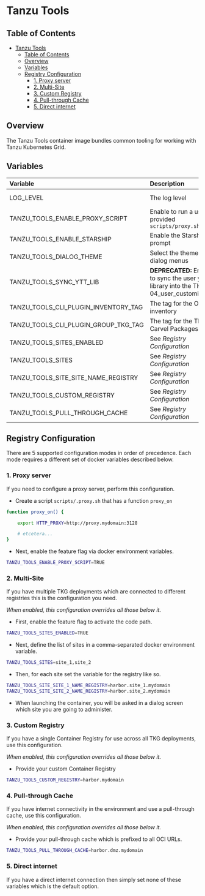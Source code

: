 # Tanzu Tools

## Table of Contents

- [Tanzu Tools](#tanzu-tools)
  - [Table of Contents](#table-of-contents)
  - [Overview](#overview)
  - [Variables](#variables)
  - [Registry Configuration](#registry-configuration)
    - [1. Proxy server](#1-proxy-server)
    - [2. Multi-Site](#2-multi-site)
    - [3. Custom Registry](#3-custom-registry)
    - [4. Pull-through Cache](#4-pull-through-cache)
    - [5. Direct internet](#5-direct-internet)

## Overview

The Tanzu Tools container image bundles common tooling for working with Tanzu Kubernetes Grid.

## Variables

| Variable                             | Description                                                                             | Default |                                 Example                                 |
| :----------------------------------- | :-------------------------------------------------------------------------------------- | :-----: | :--------------------------------------------------------------------- |
| LOG_LEVEL                            | The log level                                                                           |  INFO   |                         DEBUG, INFO, WARN, ERR                          |
| TANZU_TOOLS_ENABLE_PROXY_SCRIPT      | Enable to run a user-provided `scripts/proxy.sh`                                        |  FALSE  |                               TRUE, FALSE                               |
| TANZU_TOOLS_ENABLE_STARSHIP          | Enable the Starship prompt                                                              |  FALSE  |                               TRUE, FALSE                               |
| TANZU_TOOLS_DIALOG_THEME             | Select the theme for dialog menus                                                       | default | See the [.dialogrc](nix/oci/tanzu-tools/root/etc/skel/.dialogrc) folder |
| TANZU_TOOLS_SYNC_YTT_LIB             | **DEPRECATED:** Enable to sync the user ytt library into the TKG 04_user_customizations |  FALSE  |                               TRUE, FALSE                               |
| TANZU_TOOLS_CLI_PLUGIN_INVENTORY_TAG | The tag for the OCI inventory                                                           | latest  |                           latest, 2023.11.09                            |
| TANZU_TOOLS_CLI_PLUGIN_GROUP_TKG_TAG | The tag for the TKG Carvel Packages                                                     | latest  |                      latest, v2.20, v2.3.0, v2.3.1                      |
| TANZU_TOOLS_SITES_ENABLED            | See _Registry Configuration_                                                            |  FALSE  |                               TRUE, FALSE                               |
| TANZU_TOOLS_SITES                    | See _Registry Configuration_                                                            |  Empty  |                          site_1,site_2,site_3                           |
| TANZU_TOOLS_SITE_SITE_NAME_REGISTRY  | See _Registry Configuration_                                                            | Empty | harbor.site_a.mydomain |
| TANZU_TOOLS_CUSTOM_REGISTRY          | See _Registry Configuration_                                                            | Empty | harbor.mydomain |
| TANZU_TOOLS_PULL_THROUGH_CACHE       | See _Registry Configuration_                                                            | Empty | harbor.dmz |

## Registry Configuration

There are 5 supported configuration modes in order of precedence. Each mode requires a different set of docker variables described below.

### 1. Proxy server

If you need to configure a proxy server, perform this configuration.

- Create a script `scripts/.proxy.sh` that has a function `proxy_on`

```bash
function proxy_on() {

    export HTTP_PROXY=http://proxy.mydomain:3128

    # etcetera...
}
```

- Next, enable the feature flag via docker environment variables.

```bash
TANZU_TOOLS_ENABLE_PROXY_SCRIPT=TRUE
```

### 2. Multi-Site

If you have multiple TKG deployments which are connected to different registries this is the configuration you need.

_When enabled, this configuration overrides all those below it._

- First, enable the feature flag to activate the code path.

```bash
TANZU_TOOLS_SITES_ENABLED=TRUE
```

- Next, define the list of sites in a comma-separated docker environment variable.

```bash
TANZU_TOOLS_SITES=site_1,site_2
```

- Then, for each site set the variable for the registry like so.

```bash
TANZU_TOOLS_SITE_SITE_1_NAME_REGISTRY=harbor.site_1.mydomain
TANZU_TOOLS_SITE_SITE_2_NAME_REGISTRY=harbor.site_2.mydomain
```

- When launching the container, you will be asked in a dialog screen which site you are going to administer.

### 3. Custom Registry

If you have a single Container Registry for use across all TKG deployments, use this configuration.

_When enabled, this configuration overrides all those below it._

- Provide your custom Container Registry

```bash
TANZU_TOOLS_CUSTOM_REGISTRY=harbor.mydomain
```

### 4. Pull-through Cache

If you have internet connectivity in the environment and use a pull-through cache, use this configuration.

_When enabled, this configuration overrides all those below it._

- Provide your pull-through cache which is prefixed to all OCI URLs.

```bash
TANZU_TOOLS_PULL_THROUGH_CACHE=harbor.dmz.mydomain
```

### 5. Direct internet

If you have a direct internet connection then simply set none of these variables which is the default option.
